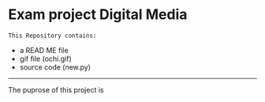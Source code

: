 # Exam project Digital Media

    This Repository contains:
- a READ ME file
- gif file (ochi.gif)
- source code (new.py)
____________________________________
The puprose of this project is 